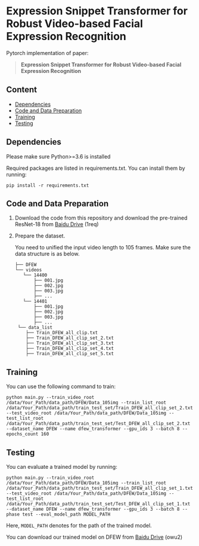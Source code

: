 # Expression Snippet Transformer for Robust Video-based Facial Expression Recognition

Pytorch implementation of paper: 

> **Expression Snippet Transformer for Robust Video-based Facial Expression Recognition**

## Content

- [Dependencies](#dependencies)
- [Code and Data Preparation](#code-and-data-preparation)
- [Training](#training)
- [Testing](#testing)

## Dependencies

Please make sure Python>=3.6 is installed

Required packages are listed in requirements.txt. You can install them by running:

```
pip install -r requirements.txt
```

## Code and Data Preparation

1. Download the code from this repository and download  the pre-trained ResNet-18 from [Baidu Drive](https://pan.baidu.com/s/1lnO1alaaP23NlZcPyNOhgg) (1req)

2. Prepare the dataset.

   You need to unified the input video length to 105 frames. Make sure the data structure is as below.

   ```
   ├── DFEW
   └── videos
      └── 14400
          ├── 001.jpg
          ├── 002.jpg
          ├── 003.jpg
          ├── ...
      └── 14401
          ├── 001.jpg
          ├── 002.jpg
          ├── 003.jpg
          ├── ...
    └── data_list
       ├── Train_DFEW_all_clip.txt
       ├── Train_DFEW_all_clip_set_2.txt
       ├── Train_DFEW_all_clip_set_3.txt
       ├── Train_DFEW_all_clip_set_4.txt
       ├── Train_DFEW_all_clip_set_5.txt
   ```

## Training

You can use the following command to train:

```
python main.py --train_video_root /data/Your_Path/data_path/DFEW/Data_105img --train_list_root /data/Your_Path/data_path/train_test_set/Train_DFEW_all_clip_set_2.txt --test_video_root /data/Your_Path/data_path/DFEW/Data_105img --test_list_root /data/Your_Path/data_path/train_test_set/Test_DFEW_all_clip_set_2.txt --dataset_name DFEW --name dfew_transformer --gpu_ids 3 --batch 8 --epochs_count 160
```

## Testing

You can evaluate a trained model by running:

```
python main.py --train_video_root /data/Your_Path/data_path/DFEW/Data_105img --train_list_root /data/Your_Path/data_path/train_test_set/Train_DFEW_all_clip_set_1.txt --test_video_root /data/Your_Path/data_path/DFEW/Data_105img --test_list_root /data/Your_Path/data_path/train_test_set/Test_DFEW_all_clip_set_1.txt --dataset_name DFEW --name dfew_transformer --gpu_ids 3 --batch 8 --phase test --eval_model_path MODEL_PATH
```

Here, `MODEL_PATH` denotes for the path of the trained model.

You can download our trained model on DFEW from [Baidu Drive](https://pan.baidu.com/s/1BkZnt5IP-xcXcSiTlcuKsA) (owu2)
